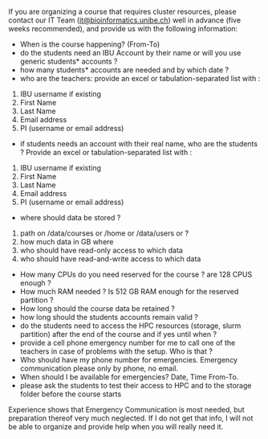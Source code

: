 If you are organizing a course that requires cluster resources, please contact our IT Team ([it@bioinformatics.unibe.ch](mailto:it@bioinformatics.unibe.ch)) well in advance (five weeks recommended), and provide us with the following information:

- When is the course happening? (From-To)
- do the students need an IBU Account by their name or will you use generic students* accounts ?
- how many students* accounts are needed and by which date ?
- who are the teachers: provide an excel or tabulation-separated list with :

1. IBU username if existing
2. First Name
3. Last Name
4. Email address
5. PI (username or email address)
  
- if students needs an account with their real name, who are the students ?  Provide an excel or tabulation-separated list with :

1. IBU username if existing
2. First Name
3. Last Name
4. Email address
5. PI (username or email address)
  
- where should data be stored ?

1. path on /data/courses or /home or /data/users or ?
2. how much data in GB where 
3. who should have read-only access to which data
4. who should have read-and-write access to which data
  
- How many CPUs do you need reserved for the course ?  are 128 CPUS enough ?
- How much RAM needed ? Is 512 GB RAM enough for the reserved partition ?
- How long should the course data be retained ?
- how long should the students accounts remain valid ?
- do the students need to access the HPC resources (storage, slurm partition) after the end of the course and if yes until when ?
- provide a cell phone emergency number for me to call one of the teachers in case of problems with the setup.  Who is that ?
- Who should have my phone number for emergencies.  Emergency communication please only by phone, no email.
- When should I be available for emergencies?  Date, Time From-To.
- please ask the students to test their access to HPC and to the storage folder before the course starts

Experience shows that Emergency Communication is most needed, but preparation thereof very much neglected.  If I do not get that info, I will not be able to organize and provide help when you will really need it.

